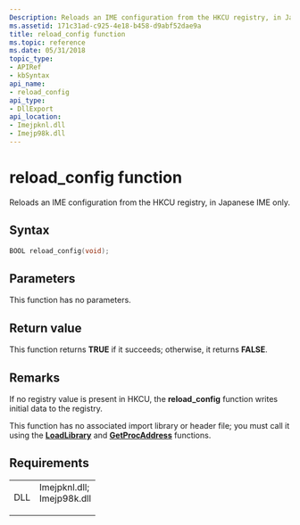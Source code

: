 ```yaml
---
Description: Reloads an IME configuration from the HKCU registry, in Japanese IME only.
ms.assetid: 171c31ad-c925-4e18-b458-d9abf52dae9a
title: reload_config function
ms.topic: reference
ms.date: 05/31/2018
topic_type: 
- APIRef
- kbSyntax
api_name: 
- reload_config
api_type: 
- DllExport
api_location: 
- Imejpknl.dll
- Imejp98k.dll
---
```


# reload\_config function

Reloads an IME configuration from the HKCU registry, in Japanese IME only.

## Syntax


```C++
BOOL reload_config(void);
```



## Parameters

This function has no parameters.

## Return value

This function returns **TRUE** if it succeeds; otherwise, it returns **FALSE**.

## Remarks

If no registry value is present in HKCU, the **reload\_config** function writes initial data to the registry.

This function has no associated import library or header file; you must call it using the [**LoadLibrary**](/windows/win32/api/libloaderapi/nf-libloaderapi-loadlibrarya) and [**GetProcAddress**](/windows/win32/api/libloaderapi/nf-libloaderapi-getprocaddress) functions.

## Requirements



|                |                                                                                                                                                             |
|----------------|-------------------------------------------------------------------------------------------------------------------------------------------------------------|
| DLL<br/> | <dl> <dt>Imejpknl.dll; </dt> <dt>Imejp98k.dll</dt> </dl> |



 

 